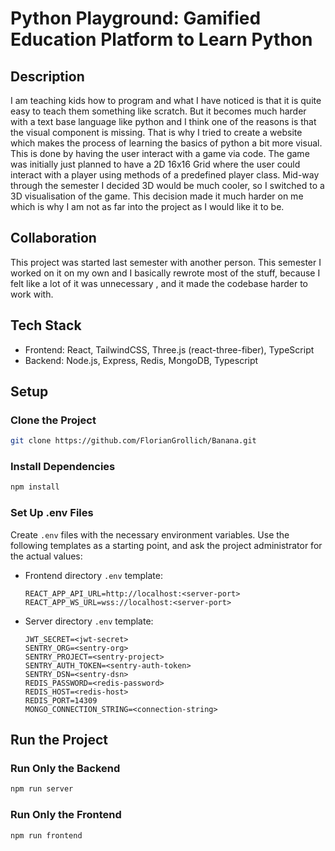 # Python Playground: Gamified Education Platform to Learn Python



## Description

I am teaching kids how to program and what I have noticed is that it is quite easy to teach them something like scratch. But it becomes much harder with a text base language like python and I think one of the reasons is that the visual component is missing. That is why I tried to create a website which makes the process of learning the basics of python a bit more visual.
This is done by having the user interact with a game via code. The game was initially just planned to have a 2D 16x16 Grid where the user could interact with a player using methods of a predefined player class.
Mid-way through the semester I decided 3D would be much cooler, so I switched to a 3D visualisation of the game. This decision made it much harder on me which is why I am not as far into the project as I would like it to be.



## Collaboration
This project was started last semester with another person. This semester I worked on it on my own and I basically rewrote most of the stuff, because I felt like
a lot of it was  unnecessary    , and it made the codebase harder to work with.

## Tech Stack
- Frontend: React, TailwindCSS, Three.js (react-three-fiber), TypeScript
- Backend: Node.js, Express, Redis, MongoDB, Typescript


## Setup

### Clone the Project
```bash
git clone https://github.com/FlorianGrollich/Banana.git
```

### Install Dependencies
```bash
npm install
```

### Set Up .env Files
Create `.env` files with the necessary environment variables. Use the following templates as a starting point, and ask the project administrator for the actual values:
  
- Frontend directory `.env` template:
  ```env
  REACT_APP_API_URL=http://localhost:<server-port>
  REACT_APP_WS_URL=wss://localhost:<server-port>
  ```

- Server directory `.env` template:
  ```env
  JWT_SECRET=<jwt-secret>
  SENTRY_ORG=<sentry-org>
  SENTRY_PROJECT=<sentry-project>
  SENTRY_AUTH_TOKEN=<sentry-auth-token>
  SENTRY_DSN=<sentry-dsn>
  REDIS_PASSWORD=<redis-password>
  REDIS_HOST=<redis-host>
  REDIS_PORT=14309
  MONGO_CONNECTION_STRING=<connection-string>
  ```


## Run the Project

### Run Only the Backend
```bash
npm run server
```

### Run Only the Frontend
```bash
npm run frontend
```
